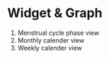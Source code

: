 # Widget & Graph



1. Menstrual cycle phase view
2. Monthly calender view
3. Weekly calender view

